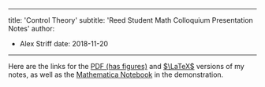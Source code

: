 
---
title: 'Control Theory'
subtitle: 'Reed Student Math Colloquium Presentation Notes'
author:
- Alex Striff
date: 2018-11-20
---

Here are the links for the [PDF (has figures)][pdf] and [$\LaTeX$][tex] versions
of my notes, as well as the [Mathematica Notebook][nb] in the demonstration.


[pdf]: pub/control.pdf
[tex]: pub/control.tex
[nb]: pub/control.nb


